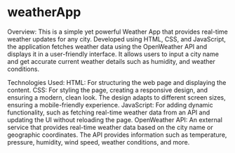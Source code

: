 # weatherApp
Overview:
This is a simple yet powerful Weather App that provides real-time weather updates for any city. Developed using HTML, CSS, and JavaScript, the application fetches weather data using the OpenWeather API and displays it in a user-friendly interface. It allows users to input a city name and get accurate current weather details such as  humidity, and weather conditions.

Technologies Used:
HTML: For structuring the web page and displaying the content.
CSS: For styling the page, creating a responsive design, and ensuring a modern, clean look. The design adapts to different screen sizes, ensuring a mobile-friendly experience.
JavaScript: For adding dynamic functionality, such as fetching real-time weather data from an API and updating the UI without reloading the page.
OpenWeather API: An external service that provides real-time weather data based on the city name or geographic coordinates. The API provides information such as temperature, pressure, humidity, wind speed, weather conditions, and more.
